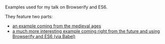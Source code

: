 Examples used for my talk on Browserify and ES6.

They feature two parts:

- [an example coming from the medieval ages](https://github.com/farnoux/web2day-2015-browserify-es6/tree/master/medieval)
- [a much more interesting example coming right from the future and using Browserify and ES6 (via Babel)](https://github.com/farnoux/web2day-2015-browserify-es6/tree/master/future)
